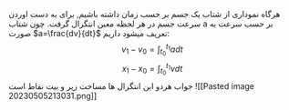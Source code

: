 هرگاه نموداری از شتاب یک جسم بر حسب زمان داشته باشیم, برای به دست اوردن سرعت جسم در هر لحظه معین انتگرال گرفت. چون شتاب a بر حسب سرعت به صورت $a=\frac{dv}{dt}$ تعریف میشود داریم:
$$v_1-v_0=\int_{t_{0}} ^{t_{1}}a dt$$
$$x_1-x_0=\int_{t_{0}} ^{t_{1}}v dt$$
جواب هردو این انتگرال ها مساخت زیر و بیت نقاط است
![[Pasted image 20230505213031.png]]

